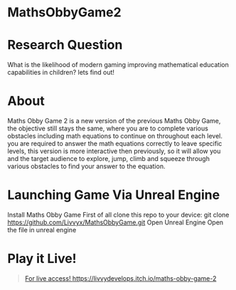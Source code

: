# MathsObbyGame2

# Research Question
What is the likelihood of modern gaming improving mathematical education capabilities in children? lets find out!

# About

Maths Obby Game 2 is a new version of the previous Maths Obby Game, the objective still stays the same, where you are to complete various obstacles including math equations to continue on throughout each level. 
you are required to answer the math equations correctly to leave specific levels, this version is more interactive then previously, so it will allow you and the target audience to explore, jump, climb 
and squeeze through various obstacles to find your answer to the equation.

# Launching Game Via Unreal Engine

Install Maths Obby Game First of all clone this repo to your device: git clone https://github.com/Livvyx/MathsObbyGame.git
Open Unreal Engine
Open the file in unreal engine

# Play it Live!

> [For live access! ](https://livvydevelops.itch.io/maths-obby-game-2)https://livvydevelops.itch.io/maths-obby-game-2
